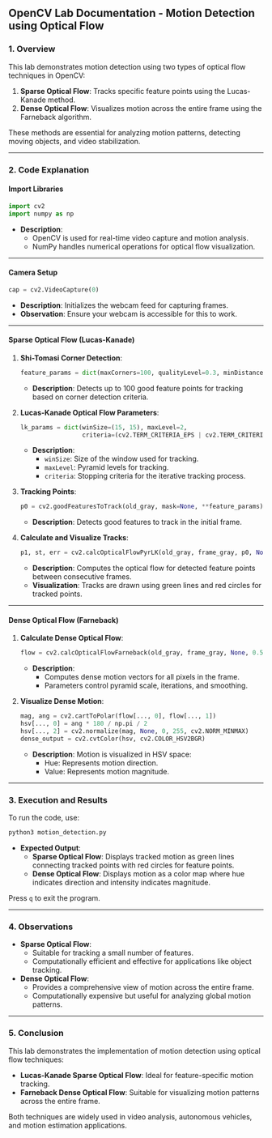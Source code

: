 ## OpenCV Lab Documentation - Motion Detection using Optical Flow

### 1. **Overview**
This lab demonstrates motion detection using two types of optical flow techniques in OpenCV:
1. **Sparse Optical Flow**: Tracks specific feature points using the Lucas-Kanade method.
2. **Dense Optical Flow**: Visualizes motion across the entire frame using the Farneback algorithm.

These methods are essential for analyzing motion patterns, detecting moving objects, and video stabilization.

---

### 2. **Code Explanation**

#### Import Libraries
```python
import cv2
import numpy as np
```
- **Description**: 
  - OpenCV is used for real-time video capture and motion analysis.
  - NumPy handles numerical operations for optical flow visualization.

---

#### Camera Setup
```python
cap = cv2.VideoCapture(0)
```
- **Description**: Initializes the webcam feed for capturing frames.
- **Observation**: Ensure your webcam is accessible for this to work.

---

#### Sparse Optical Flow (Lucas-Kanade)
1. **Shi-Tomasi Corner Detection**:
   ```python
   feature_params = dict(maxCorners=100, qualityLevel=0.3, minDistance=7, blockSize=7)
   ```
   - **Description**: Detects up to 100 good feature points for tracking based on corner detection criteria.

2. **Lucas-Kanade Optical Flow Parameters**:
   ```python
   lk_params = dict(winSize=(15, 15), maxLevel=2, 
                    criteria=(cv2.TERM_CRITERIA_EPS | cv2.TERM_CRITERIA_COUNT, 10, 0.03))
   ```
   - **Description**:
     - `winSize`: Size of the window used for tracking.
     - `maxLevel`: Pyramid levels for tracking.
     - `criteria`: Stopping criteria for the iterative tracking process.

3. **Tracking Points**:
   ```python
   p0 = cv2.goodFeaturesToTrack(old_gray, mask=None, **feature_params)
   ```
   - **Description**: Detects good features to track in the initial frame.

4. **Calculate and Visualize Tracks**:
   ```python
   p1, st, err = cv2.calcOpticalFlowPyrLK(old_gray, frame_gray, p0, None, **lk_params)
   ```
   - **Description**: Computes the optical flow for detected feature points between consecutive frames.
   - **Visualization**: Tracks are drawn using green lines and red circles for tracked points.

---

#### Dense Optical Flow (Farneback)
1. **Calculate Dense Optical Flow**:
   ```python
   flow = cv2.calcOpticalFlowFarneback(old_gray, frame_gray, None, 0.5, 3, 15, 3, 5, 1.2, 0)
   ```
   - **Description**:
     - Computes dense motion vectors for all pixels in the frame.
     - Parameters control pyramid scale, iterations, and smoothing.

2. **Visualize Dense Motion**:
   ```python
   mag, ang = cv2.cartToPolar(flow[..., 0], flow[..., 1])
   hsv[..., 0] = ang * 180 / np.pi / 2
   hsv[..., 2] = cv2.normalize(mag, None, 0, 255, cv2.NORM_MINMAX)
   dense_output = cv2.cvtColor(hsv, cv2.COLOR_HSV2BGR)
   ```
   - **Description**: Motion is visualized in HSV space:
     - Hue: Represents motion direction.
     - Value: Represents motion magnitude.

---

### 3. **Execution and Results**

To run the code, use:
```bash
python3 motion_detection.py
```
- **Expected Output**:
  - **Sparse Optical Flow**: Displays tracked motion as green lines connecting tracked points with red circles for feature points.
  - **Dense Optical Flow**: Displays motion as a color map where hue indicates direction and intensity indicates magnitude.

Press `q` to exit the program.

---

### 4. **Observations**
- **Sparse Optical Flow**:
  - Suitable for tracking a small number of features.
  - Computationally efficient and effective for applications like object tracking.
- **Dense Optical Flow**:
  - Provides a comprehensive view of motion across the entire frame.
  - Computationally expensive but useful for analyzing global motion patterns.

---

### 5. **Conclusion**
This lab demonstrates the implementation of motion detection using optical flow techniques:
- **Lucas-Kanade Sparse Optical Flow**: Ideal for feature-specific motion tracking.
- **Farneback Dense Optical Flow**: Suitable for visualizing motion patterns across the entire frame.

Both techniques are widely used in video analysis, autonomous vehicles, and motion estimation applications.
